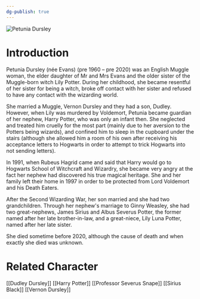 ```yaml
---
dg-publish: true
---
```

![Petunia Dursley](http://rxbg5ysja.bkt.gdipper.com/Petunia_Dursley.png)
# Introduction
Petunia Dursley (née Evans) (pre 1960 – pre 2020) was an English Muggle woman, the elder daughter of Mr and Mrs Evans and the older sister of the Muggle-born witch Lily Potter. During her childhood, she became resentful of her sister for being a witch, broke off contact with her sister and refused to have any contact with the wizarding world.

She married a Muggle, Vernon Dursley and they had a son, Dudley. However, when Lily was murdered by Voldemort, Petunia became guardian of her nephew, Harry Potter, who was only an infant then. She neglected and treated him cruelly for the most part (mainly due to her aversion to the Potters being wizards), and confined him to sleep in the cupboard under the stairs (although she allowed him a room of his own after receiving his acceptance letters to Hogwarts in order to attempt to trick Hogwarts into not sending letters).  

In 1991, when Rubeus Hagrid came and said that Harry would go to Hogwarts School of Witchcraft and Wizardry, she became very angry at the fact her nephew had discovered his true magical heritage. She and her family left their home in 1997 in order to be protected from Lord Voldemort and his Death Eaters. 

After the Second Wizarding War, her son married and she had two grandchildren. Through her nephew's marriage to Ginny Weasley, she had two great-nephews, James Sirius and Albus Severus Potter, the former named after her late brother-in-law, and a great-niece, Lily Luna Potter, named after her late sister.

She died sometime before 2020, although the cause of death and when exactly she died was unknown.

# Related Character
[[Dudley Dursley]]
[[Harry Potter]]
[[Professor Severus Snape]]
[[Sirius Black]]
[[Vernon Dursley]]
